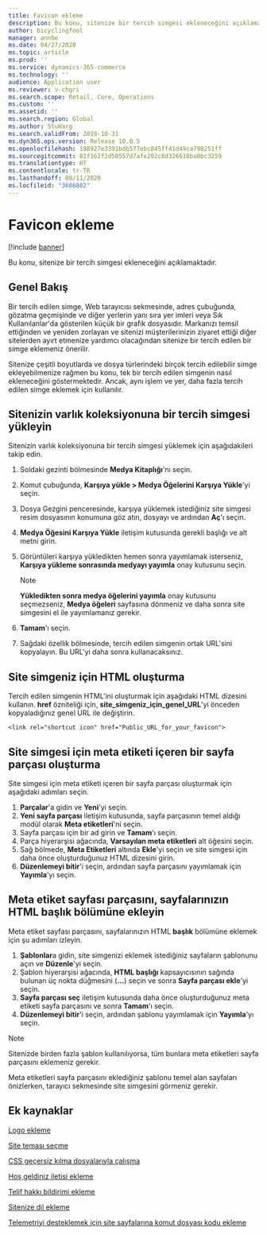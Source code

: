 ```yaml
---
title: Favicon ekleme
description: Bu konu, sitenize bir tercih simgesi ekleneceğini açıklamaktadır.
author: bicyclingfool
manager: annbe
ms.date: 04/27/2020
ms.topic: article
ms.prod: ''
ms.service: dynamics-365-commerce
ms.technology: ''
audience: Application user
ms.reviewer: v-chgri
ms.search.scope: Retail, Core, Operations
ms.custom: ''
ms.assetid: ''
ms.search.region: Global
ms.author: StuHarg
ms.search.validFrom: 2019-10-31
ms.dyn365.ops.version: Release 10.0.5
ms.openlocfilehash: 198927e3391bdb577ebc845ff41d49ca798251ff
ms.sourcegitcommit: 81f162f2d50557d7afe292c8d326618ba0bc3259
ms.translationtype: HT
ms.contentlocale: tr-TR
ms.lasthandoff: 08/11/2020
ms.locfileid: "3686802"
---
```

# <a name="add-a-favicon"></a>Favicon ekleme

[!include [banner](includes/banner.md)]

Bu konu, sitenize bir tercih simgesi ekleneceğini açıklamaktadır.

## <a name="overview"></a>Genel Bakış

Bir tercih edilen simge, Web tarayıcısı sekmesinde, adres çubuğunda, gözatma geçmişinde ve diğer yerlerin yanı sıra yer imleri veya Sık Kullanılanlar'da gösterilen küçük bir grafik dosyasıdır. Markanızı temsil ettiğinden ve yeniden zorlayan ve sitenizi müşterilerinizin ziyaret ettiği diğer sitelerden ayırt etmenize yardımcı olacağından sitenize bir tercih edilen bir simge eklemeniz önerilir.

Sitenize çeşitli boyutlarda ve dosya türlerindeki birçok tercih edilebilir simge ekleyebilmenize rağmen bu konu, tek bir tercih edilen simgenin nasıl ekleneceğini göstermektedir. Ancak, aynı işlem ve yer, daha fazla tercih edilen simge eklemek için kullanılır.

## <a name="upload-a-favicon-to-your-sites-asset-collection"></a>Sitenizin varlık koleksiyonuna bir tercih simgesi yükleyin

Sitenizin varlık koleksiyonuna bir tercih simgesi yüklemek için aşağıdakileri takip edin.

1. Soldaki gezinti bölmesinde **Medya Kitaplığı**'nı seçin.
1. Komut çubuğunda, **Karşıya yükle \> Medya Öğelerini Karşıya Yükle**'yi seçin.
1. Dosya Gezgini penceresinde, karşıya yüklemek istediğiniz site simgesi resim dosyasının konumuna göz atın, dosyayı ve ardından **Aç**'ı seçin.
1. **Medya Öğesini Karşıya Yükle** iletişim kutusunda gerekli başlığı ve alt metni girin.
1. Görüntüleri karşıya yükledikten hemen sonra yayımlamak isterseniz, **Karşıya yükleme sonrasında medyayı yayımla** onay kutusunu seçin.

    > [!NOTE]
    > **Yükledikten sonra medya öğelerini yayımla** onay kutusunu seçmezseniz, **Medya öğeleri** sayfasına dönmeniz ve daha sonra site simgesini el ile yayımlamanız gerekir.

1. **Tamam**'ı seçin.
1. Sağdaki özellik bölmesinde, tercih edilen simgenin ortak URL'sini kopyalayın. Bu URL'yi daha sonra kullanacaksınız.

## <a name="create-the-html-for-your-favicon"></a>Site simgeniz için HTML oluşturma

Tercih edilen simgenin HTML'ini oluşturmak için aşağıdaki HTML dizesini kullanın. **href** özniteliği için, **site\_simgeniz\_için\_genel\_URL**'yi önceden kopyaladığınız genel URL ile değiştirin.

`<link rel="shortcut icon" href="Public_URL_for_your_favicon">`

## <a name="create-a-page-fragment-that-contains-a-metatag-for-your-favicon"></a>Site simgesi için meta etiketi içeren bir sayfa parçası oluşturma

Site simgesi için meta etiketi içeren bir sayfa parçası oluşturmak için aşağıdaki adımları seçin.

1. **Parçalar**'a gidin ve **Yeni**'yi seçin.
1. **Yeni sayfa parçası** iletişim kutusunda, sayfa parçasının temel aldığı modül olarak **Meta etiketleri**'ni seçin.
1. Sayfa parçası için bir ad girin ve **Tamam**'ı seçin.
1. Parça hiyerarşisi ağacında, **Varsayılan meta etiketleri** alt öğesini seçin.
1. Sağ bölmede, **Meta Etiketleri** altında **Ekle**'yi seçin ve site simgesi için daha önce oluşturduğunuz HTML dizesini girin. 
1. **Düzenlemeyi bitir**'i seçin, ardından sayfa parçasını yayımlamak için **Yayımla**'yı seçin.

## <a name="add-the-metatag-page-fragment-to-the-html-head-section-of-your-pages"></a>Meta etiket sayfası parçasını, sayfalarınızın HTML başlık bölümüne ekleyin

Meta etiket sayfası parçasını, sayfalarınızın HTML **başlık** bölümüne eklemek için şu adımları izleyin.

1. **Şablonlar**a gidin, site simgenizi eklemek istediğiniz sayfaların şablonunu açın ve **Düzenle**'yi seçin.
1. Şablon hiyerarşisi ağacında, **HTML başlığı** kapsayıcısının sağında bulunan üç nokta düğmesini (**...**) seçin ve sonra **Sayfa parçası ekle**'yi seçin.
1. **Sayfa parçası seç** iletişim kutusunda daha önce oluşturduğunuz meta etiketi sayfa parçasını ve sonra **Tamam**'ı seçin.
1. **Düzenlemeyi bitir**'i seçin, ardından şablonu yayımlamak için **Yayımla**'yı seçin.

> [!NOTE]
> Sitenizde birden fazla şablon kullanılıyorsa, tüm bunlara meta etiketleri sayfa parçasını eklemeniz gerekir.

Meta etiketleri sayfa parçasını eklediğiniz şablonu temel alan sayfaları önizlerken, tarayıcı sekmesinde site simgesini görmeniz gerekir.

## <a name="additional-resources"></a>Ek kaynaklar

[Logo ekleme](add-logo.md)

[Site teması seçme](select-site-theme.md)

[CSS geçersiz kılma dosyalarıyla çalışma](css-override-files.md)

[Hoş geldiniz iletisi ekleme](add-welcome-message.md)

[Telif hakkı bildirimi ekleme](add-copyright-notice.md)

[Sitenize dil ekleme](add-languages-to-site.md)

[Telemetriyi desteklemek için site sayfalarına komut dosyası kodu ekleme](add-telemetry.md)

